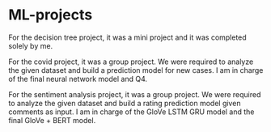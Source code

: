 # ML-projects

For the decision tree project, it was a mini project and it was completed solely by me. 

For the covid project, it was a group project. We were required to analyze the given dataset and build a prediction model for new cases. I am in charge of the final neural network model and Q4. 

For the sentiment analysis project, it was a group project. We were required to analyze the given dataset and build a rating prediction model given comments as input. I am in charge of the GloVe LSTM GRU model and the final GloVe + BERT model. 
